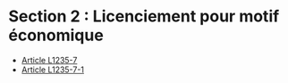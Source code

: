 # Section 2 : Licenciement pour motif économique

* [Article L1235-7](./LEGIARTI000027566203.md)
* [Article L1235-7-1](./LEGIARTI000027560841.md)
